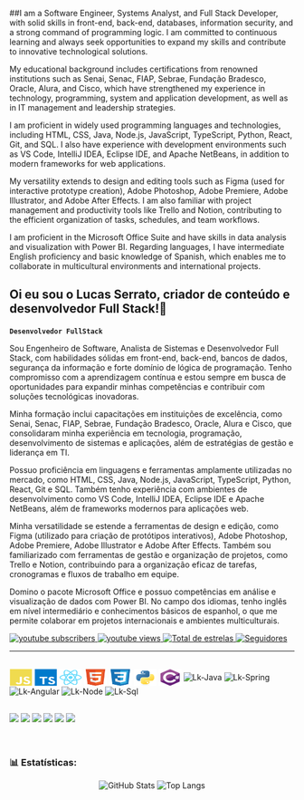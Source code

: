 
##I am a Software Engineer, Systems Analyst, and Full Stack Developer, with solid skills in front-end, back-end, databases, information security, and a strong command of programming logic. I am committed to continuous learning and always seek opportunities to expand my skills and contribute to innovative technological solutions.

My educational background includes certifications from renowned institutions such as Senai, Senac, FIAP, Sebrae, Fundação Bradesco, Oracle, Alura, and Cisco, which have strengthened my experience in technology, programming, system and application development, as well as in IT management and leadership strategies.

I am proficient in widely used programming languages and technologies, including HTML, CSS, Java, Node.js, JavaScript, TypeScript, Python, React, Git, and SQL. I also have experience with development environments such as VS Code, IntelliJ IDEA, Eclipse IDE, and Apache NetBeans, in addition to modern frameworks for web applications.

My versatility extends to design and editing tools such as Figma (used for interactive prototype creation), Adobe Photoshop, Adobe Premiere, Adobe Illustrator, and Adobe After Effects. I am also familiar with project management and productivity tools like Trello and Notion, contributing to the efficient organization of tasks, schedules, and team workflows.

I am proficient in the Microsoft Office Suite and have skills in data analysis and visualization with Power BI. Regarding languages, I have intermediate English proficiency and basic knowledge of Spanish, which enables me to collaborate in multicultural environments and international projects.


## Oi eu sou o Lucas Serrato, criador de conteúdo e desenvolvedor Full Stack!👋
**`Desenvolvedor FullStack`**

Sou Engenheiro de Software, Analista de Sistemas e Desenvolvedor Full Stack, com habilidades sólidas em front-end, back-end, bancos de dados, segurança da informação e forte domínio de lógica de programação. Tenho compromisso com a aprendizagem contínua e estou sempre em busca de oportunidades para expandir minhas competências e contribuir com soluções tecnológicas inovadoras.

Minha formação inclui capacitações em instituições de excelência, como Senai, Senac, FIAP, Sebrae, Fundação Bradesco, Oracle, Alura e Cisco, que consolidaram minha experiência em tecnologia, programação, desenvolvimento de sistemas e aplicações, além de estratégias de gestão e liderança em TI.

Possuo proficiência em linguagens e ferramentas amplamente utilizadas no mercado, como HTML, CSS, Java, Node.js, JavaScript, TypeScript, Python, React, Git e SQL. Também tenho experiência com ambientes de desenvolvimento como VS Code, IntelliJ IDEA, Eclipse IDE e Apache NetBeans, além de frameworks modernos para aplicações web.

Minha versatilidade se estende a ferramentas de design e edição, como Figma (utilizado para criação de protótipos interativos), Adobe Photoshop, Adobe Premiere, Adobe Illustrator e Adobe After Effects. Também sou familiarizado com ferramentas de gestão e organização de projetos, como Trello e Notion, contribuindo para a organização eficaz de tarefas, cronogramas e fluxos de trabalho em equipe.

Domino o pacote Microsoft Office e possuo competências em análise e visualização de dados com Power BI. No campo dos idiomas, tenho inglês em nível intermediário e conhecimentos básicos de espanhol, o que me permite colaborar em projetos internacionais e ambientes multiculturais.
 


<p align="left">
    <a href="https://www.youtube.com/@lkshow2?sub_confirmation=1">
        <img 
            alt="youtube subscribers" 
            title="Inscreva-se no meu canal" 
            src="https://custom-icon-badges.demolab.com/youtube/channel/subscribers/UCQj6uwsYJiG4Gdszfm3kH-Q?color=%23E05D44&label=Inscreva-se&logo=video&logoColor=white&style=for-the-badge&labelColor=CE4630"
        />
    </a>
    <a href="https://youtube.com/@lkshow2?si=n8Y4Il1-Oa1gQG2T">
        <img 
            alt="youtube views" 
            title="Vizualizações no YouTube" 
            src="https://custom-icon-badges.demolab.com/youtube/channel/views/UCQj6uwsYJiG4Gdszfm3kH-Q?color=%23E1AD0E&logo=eye&logoColor=white&style=for-the-badge&labelColor=C79600"
        />
    </a> 
    <a href="https://github.com/LucasSerrato?tab=repositories&sort=stargazers">
        <img 
            alt="Total de estrelas" 
            title="Total de estrelas GitHub" 
            src="https://custom-icon-badges.demolab.com/github/stars/LucasSerrato?color=55960c&style=for-the-badge&labelColor=488207&logo=star&label=estrelas"
        />
    </a>
    <a href="https://github.com/LucasSerrato?tab=followers">
        <img 
            alt="Seguidores" 
            title="Me siga no GitHub" 
            src="https://custom-icon-badges.demolab.com/github/followers/LucasSerrato?color=236ad3&labelColor=1155ba&style=for-the-badge&logo=github&label=Seguidores&logoColor=white"
        />
    </a>
</p>

---

<div style="display: inline_block"><br>
  <img align="center" alt="LK-Js" height="30" width="40" src="https://raw.githubusercontent.com/devicons/devicon/master/icons/javascript/javascript-plain.svg">
  <img align="center" alt="Lk-Ts" height="30" width="40" src="https://raw.githubusercontent.com/devicons/devicon/master/icons/typescript/typescript-plain.svg">
  <img align="center" alt="Lk-React" height="30" width="40" src="https://raw.githubusercontent.com/devicons/devicon/master/icons/react/react-original.svg">
  <img align="center" alt="Lk-HTML" height="30" width="40" src="https://raw.githubusercontent.com/devicons/devicon/master/icons/html5/html5-original.svg">
  <img align="center" alt="Lk-CSS" height="30" width="40" src="https://raw.githubusercontent.com/devicons/devicon/master/icons/css3/css3-original.svg">
  <img align="center" alt="Lk-Python" height="30" width="40" src="https://raw.githubusercontent.com/devicons/devicon/master/icons/python/python-original.svg">
  <img align="center" alt="Lk-Csharp" height="30" width="40" src="https://raw.githubusercontent.com/devicons/devicon/master/icons/csharp/csharp-original.svg">
  <img align="center" alt="Lk-Java" height="30" width="40" src="https://cdn.jsdelivr.net/gh/devicons/devicon@latest/icons/java/java-original-wordmark.svg">
<img align="center" alt="Lk-Spring" height="30" width="40" src="https://cdn.jsdelivr.net/gh/devicons/devicon@latest/icons/spring/spring-original-wordmark.svg">
<img align="center" alt="Lk-Angular" height="30" width="40" src="https://cdn.jsdelivr.net/gh/devicons/devicon@latest/icons/angularjs/angularjs-original.svg">
<img align="center" alt="Lk-Node" height="30" width="40" src="https://cdn.jsdelivr.net/gh/devicons/devicon@latest/icons/nodejs/nodejs-original-wordmark.svg">
<img align="center" alt="Lk-Sql" height="30" width="40" src="https://cdn.jsdelivr.net/gh/devicons/devicon@latest/icons/mysql/mysql-original-wordmark.svg" >

  
</div>
  
  ##
 
<div> 
  <a href="https://www.youtube.com/@lkshow2" target="_blank"><img src="https://img.shields.io/badge/YouTube-FF0000?style=for-the-badge&logo=youtube&logoColor=white" target="_blank"></a>
  <a href="https://www.instagram.com/lkrealife/" target="_blank"><img src="https://img.shields.io/badge/-Instagram-%23E4405F?style=for-the-badge&logo=instagram&logoColor=white" target="_blank"></a>
 	<a href="https://www.twitch.tv/lkshow2" target="_blank"><img src="https://img.shields.io/badge/Twitch-9146FF?style=for-the-badge&logo=twitch&logoColor=white" target="_blank"></a>
 <a href="https://discord.gg/CBeeZPcUwx" target="_blank"><img src="https://img.shields.io/badge/Discord-7289DA?style=for-the-badge&logo=discord&logoColor=white" target="_blank"></a> 
  <a href = "mailto:alfalifeclothes@gmail.com"><img src="https://img.shields.io/badge/-Gmail-%23333?style=for-the-badge&logo=gmail&logoColor=white" target="_blank"></a>
  <a href="https://www.linkedin.com/in/lucasserrato201/" target="_blank"><img src="https://img.shields.io/badge/-LinkedIn-%230077B5?style=for-the-badge&logo=linkedin&logoColor=white" target="_blank"></a> 
  
</div>
<br/>
<br/>

### 📊 Estatísticas:

<p align="center">
  <img 
    alt="GitHub Stats" 
    height="180em" 
    src="https://github-readme-stats.vercel.app/api?username=LucasSerrato&show_icons=true&theme=tokyonight&include_all_commits=true&locale=pt-br" 
  />
  <img 
    alt="Top Langs" 
    height="180em" 
    src="https://github-readme-stats.vercel.app/api/top-langs/?username=LucasSerrato&theme=tokyonight&layout=compact&custom_title=Tecnologias&langs_count=9" 
  />
</p>
